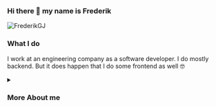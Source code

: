 ### Hi there 👋 my name is Frederik

<img src="https://komarev.com/ghpvc/?username=FrederikGJ&color=blue" alt="FrederikGJ"/>


### What I do

I work at an engineering company as a software developer. I do mostly backend. But it does happen that I do some frontend as well 🤓 

<details>
<summary>
<h3>More About me</h3>
</summary>

### My skills and tools I use

#### Languages 
![Java](https://img.shields.io/badge/Java-%23FF0000?style=flat-square&logo=java&logoColor=white)
![Python](https://img.shields.io/badge/Python-%233776AB?style=flat-square&logo=python&logoColor=white)
![TypeScript](https://img.shields.io/badge/TypeScript-%233178C6?style=flat-square&logo=typescript&logoColor=white)
![C#](https://img.shields.io/badge/C%23-%23239120?style=flat-square&logo=c-sharp&logoColor=white)



#### Technologies
![Flask](https://img.shields.io/badge/Flask-%23000000?logo=flask&logoColor=white&style=flat-square)
![OpenAI API](https://img.shields.io/badge/OpenAI%20API-%23412991?style=flat-square)
![Angular](https://img.shields.io/badge/Angular-%23DD0031?logo=angular&logoColor=white&style=flat-square)
![.NET](https://img.shields.io/badge/.NET-%23512BD4?logo=dotnet&logoColor=white&style=flat-square)
![MySQL](https://img.shields.io/badge/MySQL-%234479A1?style=flat-square&logo=mysql&logoColor=white)
![Git](https://img.shields.io/badge/Git-%23F05032?style=flat-square&logo=git&logoColor=white)
![DigitalOcean](https://img.shields.io/badge/DigitalOcean-%230080FF?style=flat-square&logo=digitalocean&logoColor=white)
![Microsoft Azure](https://img.shields.io/badge/Microsoft%20Azure-%230078D4?style=flat-square&logo=microsoft-azure&logoColor=white)
![GitHub](https://img.shields.io/badge/GitHub-%23181717?style=flat-square&logo=github&logoColor=white)
![Azure DevOps](https://img.shields.io/badge/Azure%20DevOps-%230078D7?style=flat-square&logo=azure-devops&logoColor=white)
![Apache Tomcat](https://img.shields.io/badge/Apache%20Tomcat-%23F8DC75?style=flat-square&logo=apache-tomcat&logoColor=black)

#### Operating systems
![macOS](https://img.shields.io/badge/macOS-%23000000?style=flat-square&logo=apple&logoColor=white)
![Windows](https://img.shields.io/badge/Windows-%230078D6?style=flat-square&logo=windows&logoColor=white)
![Linux Mint](https://img.shields.io/badge/Linux%20Mint-%2387CF3E?style=flat-square&logo=linux-mint&logoColor=white)

#### Text editors and IDEs
![LunarVim](https://img.shields.io/badge/LunarVim-%237F00FF?style=flat-square&logo=vim&logoColor=white)
![Neovim](https://img.shields.io/badge/Neovim-%2357A143?style=flat-square&logo=neovim&logoColor=white)
![Visual Studio Code](https://img.shields.io/badge/Visual%20Studio%20Code-%23007ACC?style=flat-square&logo=visual-studio-code&logoColor=white)
![IntelliJ IDEA](https://img.shields.io/badge/IntelliJ%20IDEA-%23000000?style=flat-square&logo=intellij-idea&logoColor=white)

#### Things I'm learning

🌱 How to deploy LLM applications for in-house use with Python and Flask - at my job

:mortar_board: Math - in my spare time

#### Interested in learning
![Rust](https://img.shields.io/badge/Rust-%23000000?style=flat-square&logo=rust&logoColor=white)

### Personal

Pronouns: he/him

</details>

<!--
**FrederikGJ/FrederikGJ** is a ✨ _special_ ✨ repository because its `README.md` (this file) appears on your GitHub profile.

Here are some ideas to get you started:

- 🔭 I’m currently working on ...
- 🌱 I’m currently learning ...
- 👯 I’m looking to collaborate on ...
- 🤔 I’m looking for help with ...
- 💬 Ask me about ...
- 📫 How to reach me: ...
- 😄 Pronouns: ...
- ⚡ Fun fact: ...
-->
